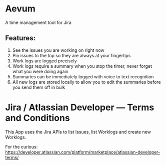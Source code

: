 # Aevum

A time management tool for Jira

## Features:

1. See the issues you are working on right now
2. Pin issues to the top so they are always at your fingertips
3. Work logs are logged precisely
4. Work logs require a summary when you stop the timer, never forget what you were doing again
5. Summaries can be immediately logged with voice to text recognition
6. All new logs are stored locally to allow you to edit the summaries before you send them off in
   bulk

# Jira / Atlassian Developer — Terms and Conditions

This App uses the Jira APIs to list Issues, list Worklogs and create new Worklogs.

For the
curious: https://developer.atlassian.com/platform/marketplace/atlassian-developer-terms/